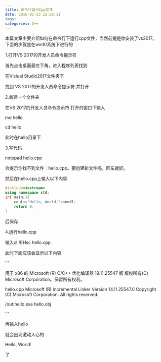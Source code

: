 ```yaml
---
title: 命令行运行Cpp文件
date: 2018-01-23 22:28:11
tags: 
categories: C++
---
```


本篇文章主要介绍如何在命令行下运行cpp文件，当然前提是你安装了vs2017。下面的步骤是在win10系统下进行的

1.打开VS 2017的开发人员命令提示符 

首先点击桌面最左下角，进入程序列表找到

在Visiual Studio2017文件夹下

找到   VS 2017的开发人员命令提示符  并打开

2.新建一个文件夹

在VS 2017的开发人员命令提示符 打开的窗口下输入

md hello

cd hello

此时在hello目录下

3.写代码

notepad hello.cpp

会提示你找不到文件：hello.cpp。要创建新文件吗，回车就好。

然后在hello.cpp上输入以下内容

```c++
#include<iostream>
using namespace std;
int main(){
    cout<<"Hello, World!"<<endl;
    return 0;
}
```
后保存

4.运行hello.cpp

输入cl /EHsc hello.cpp

此时下面应该会显示以下内容

'''

用于 x86 的 Microsoft (R) C/C++ 优化编译器 19.11.25547 版
版权所有(C) Microsoft Corporation。保留所有权利。

hello.cpp
Microsoft (R) Incremental Linker Version 14.11.25547.0
Copyright (C) Microsoft Corporation.  All rights reserved.

/out:hello.exe
hello.obj

'''

再输入hello

就会出现激动人心的

Hello, World! 

了

